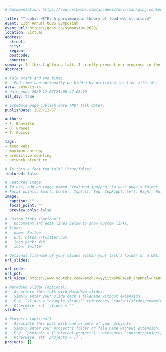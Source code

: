 ```yaml
---
# Documentation: https://sourcethemes.com/academic/docs/managing-content/

title: "Trophic-METE: A parsimonious theory of food-web structure"
event: 11th Annual QCBS Symposium
event_url: https://qcbs.ca/symposium-2020/
location: virtual
address:
  street:
  city:
  region:
  postcode:
  country:
summary: In this lightning talk, I briefly present our progress in the development of Trophic-METE, a network-centered version of the Maximum Entropy Theory of Ecology (METE).
abstract:

# Talk start and end times.
#   End time can optionally be hidden by prefixing the line with `#`.
date: 2020-12-15
# date_end: 2020-12-07T21:08:47-05:00
all_day: true

# Schedule page publish date (NOT talk date).
publishDate: 2020-12-07

authors:
- F. Banville
- D. Gravel
- T. Poisot

tags:
- food webs
- maximum entropy
- predictive modeling
- network structure

# Is this a featured talk? (true/false)
featured: false

# Featured image
# To use, add an image named `featured.jpg/png` to your page's folder.
# Focal points: Smart, Center, TopLeft, Top, TopRight, Left, Right, BottomLeft, Bottom, BottomRight.
image:
  caption: ""
  focal_point: ""
  preview_only: false

# Custom links (optional).
#   Uncomment and edit lines below to show custom links.
# links:
# - name: Follow
#   url: https://twitter.com
#   icon_pack: fab
#   icon: twitter

# Optional filename of your slides within your talk's folder or a URL.
url_slides:

url_code:
url_pdf:
url_video: https://www.youtube.com/watch?v=yyiitkbV0RA&ab_channel=FrancisBanville

# Markdown Slides (optional).
#   Associate this talk with Markdown slides.
#   Simply enter your slide deck's filename without extension.
#   E.g. `slides = "example-slides"` references `content/slides/example-slides.md`.
#   Otherwise, set `slides = ""`.
slides: ""

# Projects (optional).
#   Associate this post with one or more of your projects.
#   Simply enter your project's folder or file name without extension.
#   E.g. `projects = ["internal-project"]` references `content/project/deep-learning/index.md`.
#   Otherwise, set `projects = []`.
projects: []
---
```

